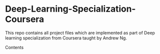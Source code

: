 # Deep-Learning-Specialization-Coursera
This repo contains all project files which are implemented as part of Deep learning specialization from Coursera taught by Andrew Ng.

Contents
